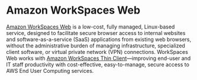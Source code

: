 # Amazon WorkSpaces Web

[Amazon WorkSpaces Web](https://aws.amazon.com/workspaces/web/) is a low-cost, fully managed, Linux-based service, designed to facilitate secure browser access to internal websites and software-as-a-service (SaaS) applications from existing web browsers, without the administrative burden of managing infrastructure, specialized client software, or virtual private network (VPN) connections. WorkSpaces Web works with [Amazon WorkSpaces Thin Client](https://aws.amazon.com/workspaces/thin-client/)—improving end-user and IT staff productivity with cost-effective, easy-to-manage, secure access to AWS End User Computing services.
